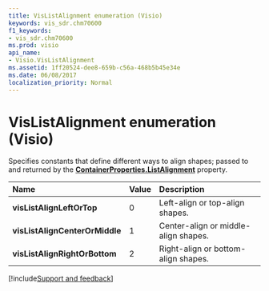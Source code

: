 ```yaml
---
title: VisListAlignment enumeration (Visio)
keywords: vis_sdr.chm70600
f1_keywords:
- vis_sdr.chm70600
ms.prod: visio
api_name:
- Visio.VisListAlignment
ms.assetid: 1ff20524-dee8-659b-c56a-468b5b45e34e
ms.date: 06/08/2017
localization_priority: Normal
---
```



# VisListAlignment enumeration (Visio)

Specifies constants that define different ways to align shapes; passed to and returned by the  **[ContainerProperties.ListAlignment](Visio.ContainerProperties.ListAlignment.md)** property.



|Name|Value|Description|
|:-----|:-----|:-----|
| **visListAlignLeftOrTop**|0|Left-align or top-align shapes.|
| **visListAlignCenterOrMiddle**|1|Center-align or middle-align shapes.|
| **visListAlignRightOrBottom**|2|Right-align or bottom-align shapes.|

[!include[Support and feedback](~/includes/feedback-boilerplate.md)]